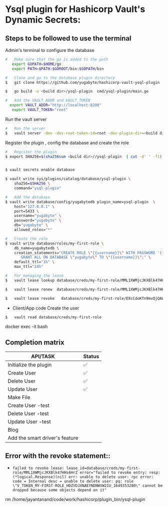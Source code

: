 #   Ysql plugin for Hashicorp Vault's Dynamic Secrets: 

##  Steps to be followed to use the terminal

Admin's terminal to configure the database
```sh
#   Make sure that the go is added to the path
   export GOPATH=$HOME/go
   export PATH=$PATH:$GOROOT/bin:$GOPATH/bin

#   Clone and go to the database plugin directory
$   git clone https://github.com/yugabyte/hashicorp-vault-ysql-plugin

$   go build -o <build dir>/ysql-plugin  cmd/ysql-plugin/main.go

#   Add the VAULT_ADDR and VAULT_TOKEN
  export VAULT_ADDR="http://localhost:8200"
   export VAULT_TOKEN="root"

```

Run the vault server
```sh
#   Run the server 
$   vault server -dev -dev-root-token-id=root -dev-plugin-dir=<build dir> 

```

Register the plugin , config the database and create the role 
```sh
#   Register the plugin
$ export SHA256=$(sha256sum <build dir>//ysql-plugin  | cut -d' ' -f1)


$ vault secrets enable database

$ vault write sys/plugins/catalog/database/ysql-plugin \
    sha256=$SHA256 \
    command="ysql-plugin"

#   Add the database
$ vault write database/config/yugabytedb plugin_name=ysql-plugin  \
    host="127.0.0.1" \
    port=5433 \
    username="yugabyte" \
    password="yugabyte" \
    db="yugabyte" \
    allowed_roles="*"

#   Create the role
$ vault write database/roles/my-first-role \
    db_name=yugabytedb \
    creation_statements="CREATE ROLE \"{{username}}\" WITH PASSWORD '{{password}}' NOINHERIT LOGIN; \
       GRANT ALL ON DATABASE \"yugabyte\" TO \"{{username}}\";" \
    default_ttl="1h" \
    max_ttl="24h"

#   For managing the lease
$   vault lease lookup database/creds/my-first-role/MML1XWMjcJKXBlk47HHs6HrZ

$   vault lease renew  database/creds/my-first-role/MML1XWMjcJKXBlk47HHs6HrZ

$   vault lease revoke   database/creds/my-first-role/E8cCdoKTn9mvQjQAWd5aZohQ
```


-   Client/App code
Create the user 
```sh
$   vault read database/creds/my-first-role
```
docker  exec -it <docker id>  bash

##  Completion matrix
|API/TASK|Status|
|-|-|
| Initialize the plugin|✅|
| Create User |✅ |
| Delete User|✅|
| Update User|✅|
| Make File| |
| Create User -test| |
| Delete User -test| |
| Update User -test| |
| Blog| |
| Add the smart driver's feature|   |


##  Error with the revoke statement::
-   `failed to revoke lease: lease_id=database/creds/my-first-role/MML1XWMjcJKXBlk47HHs6HrZ error="failed to revoke entry: resp: (*logical.Response)(nil) err: unable to delete user: rpc error: code = Internal desc = unable to delete user: pq: role \"V_TOKEN_MY-FIRST-ROLE_HDZVDJXNAEYNDNWVW2IU_1649353280\" cannot be dropped because some objects depend on it"`



rm  /home/jayantanand/code/work/hashicorp/plugin_bin/ysql-plugin